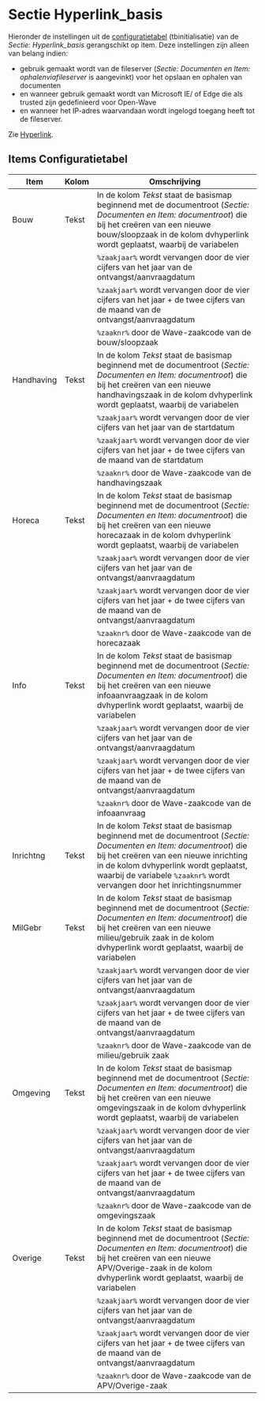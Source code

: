 # Sectie Hyperlink_basis

Hieronder de instellingen uit de [configuratietabel](/docs/instellen_inrichten/configuratie.md) (tbinitialisatie) van de _Sectie: Hyperlink_basis_ gerangschikt op item. Deze instellingen zijn alleen van belang indien:

- gebruik gemaakt wordt van de fileserver (_Sectie: Documenten en Item: ophalenviafileserver_ is aangevinkt) voor het opslaan en ophalen van documenten
- en wanneer gebruik gemaakt wordt van Microsoft IE/ of Edge die als trusted zijn gedefinieerd voor Open-Wave
- en wanneer het IP-adres waarvandaan wordt ingelogd toegang heeft tot de fileserver.

Zie [Hyperlink](/docs/instellen_inrichten/hyperlink.md).

## Items Configuratietabel

| Item       | Kolom | Omschrijving                                                                                    |
|------------|-------|-------------------------------------------------------------------------------------------------|
| Bouw       | Tekst | In de kolom _Tekst_ staat de basismap beginnend met de documentroot (_Sectie: Documenten en Item: documentroot_) die bij het creëren van een nieuwe bouw/sloopzaak in de kolom dvhyperlink wordt geplaatst, waarbij de variabelen |
|            |       | `%zaakjaar%` wordt vervangen door de vier cijfers van het jaar van de ontvangst/aanvraagdatum   |
|            |       | `%zaakjaar%` wordt vervangen door de vier cijfers van het jaar + de twee cijfers van de maand van de ontvangst/aanvraagdatum |
|            |       | `%zaaknr%` door de Wave-zaakcode van de bouw/sloopzaak                                          |
| Handhaving | Tekst | In de kolom _Tekst_ staat de basismap beginnend met de documentroot (_Sectie: Documenten en Item: documentroot_) die bij het creëren van een nieuwe handhavingszaak in de kolom dvhyperlink wordt geplaatst, waarbij de variabelen |
|            |       | `%zaakjaar%` wordt vervangen door de vier cijfers van het jaar van de startdatum                |
|            |       | `%zaakjaar%` wordt vervangen door de vier cijfers van het jaar + de twee cijfers van de maand van de startdatum |
|            |       | `%zaaknr%` door de Wave-zaakcode van de handhavingszaak                                         |
| Horeca     | Tekst | In de kolom _Tekst_ staat de basismap beginnend met de documentroot (_Sectie: Documenten en Item: documentroot_) die bij het creëren van een nieuwe horecazaak in de kolom dvhyperlink wordt geplaatst, waarbij de variabelen |
|            |       | `%zaakjaar%` wordt vervangen door de vier cijfers van het jaar van de ontvangst/aanvraagdatum   |
|            |       | `%zaakjaar%` wordt vervangen door de vier cijfers van het jaar + de twee cijfers van de maand van de ontvangst/aanvraagdatum |
|            |       | `%zaaknr%` door de Wave-zaakcode van de horecazaak                                              |
| Info       | Tekst | In de kolom _Tekst_ staat de basismap beginnend met de documentroot (_Sectie: Documenten en Item: documentroot_) die bij het creëren van een nieuwe infoaanvraagzaak in de kolom dvhyperlink wordt geplaatst, waarbij de variabelen |
|            |       | `%zaakjaar%` wordt vervangen door de vier cijfers van het jaar van de ontvangst/aanvraagdatum   |
|            |       | `%zaakjaar%` wordt vervangen door de vier cijfers van het jaar + de twee cijfers van de maand van de ontvangst/aanvraagdatum |
|            |       | `%zaaknr%` door de Wave-zaakcode van de infoaanvraag                                            |
| Inrichtng  | Tekst | In de kolom _Tekst_ staat de basismap beginnend met de documentroot (_Sectie: Documenten en Item: documentroot_) die bij het creëren van een nieuwe inrichting in de kolom dvhyperlink wordt geplaatst, waarbij de variabele `%zaaknr%` wordt vervangen door het inrichtingsnummer |
| MilGebr    | Tekst | In de kolom _Tekst_ staat de basismap beginnend met de documentroot (_Sectie: Documenten en Item: documentroot_) die bij het creëren van een nieuwe milieu/gebruik zaak in de kolom dvhyperlink wordt geplaatst, waarbij de variabelen |
|            |       | `%zaakjaar%` wordt vervangen door de vier cijfers van het jaar van de ontvangst/aanvraagdatum   |
|            |       | `%zaakjaar%` wordt vervangen door de vier cijfers van het jaar + de twee cijfers van de maand van de ontvangst/aanvraagdatum |
|            |       | `%zaaknr%` door de Wave-zaakcode van de milieu/gebruik zaak                                     |
| Omgeving   | Tekst | In de kolom _Tekst_ staat de basismap beginnend met de documentroot (_Sectie: Documenten en Item: documentroot_) die bij het creëren van een nieuwe omgevingszaak in de kolom dvhyperlink wordt geplaatst, waarbij de variabelen |
|            |       | `%zaakjaar%` wordt vervangen door de vier cijfers van het jaar van de ontvangst/aanvraagdatum   |
|            |       | `%zaakjaar%` wordt vervangen door de vier cijfers van het jaar + de twee cijfers van de maand van de ontvangst/aanvraagdatum |
|            |       | `%zaaknr%` door de Wave-zaakcode van de omgevingszaak                                           |
| Overige    | Tekst | In de kolom _Tekst_ staat de basismap beginnend met de documentroot (_Sectie: Documenten en Item: documentroot_) die bij het creëren van een nieuwe APV/Overige-zaak in de kolom dvhyperlink wordt geplaatst, waarbij de variabelen |
|            |       | `%zaakjaar%` wordt vervangen door de vier cijfers van het jaar van de ontvangst/aanvraagdatum   |
|            |       | `%zaakjaar%` wordt vervangen door de vier cijfers van het jaar + de twee cijfers van de maand van de ontvangst/aanvraagdatum |
|            |       | `%zaaknr%` door de Wave-zaakcode van de APV/Overige-zaak                                        |
